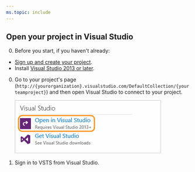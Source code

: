 ```yaml
---
ms.topic: include
---
```


##	Open your project in Visual Studio

0. Before you start, if you haven't already:

 * [Sign up and create your project](../../../organizations/accounts/create-organization-msa-or-work-student.md).
 * Install [Visual Studio 2013 or later](https://visualstudio.microsoft.com/en-us/downloads).

0. Go to your project's page 
(```http://{yourorganization}.visualstudio.com/DefaultCollection/{yourteamproject}```)
and then open Visual Studio to connect to your project.

	![On your project overview page, click Open in Visual Studio](../../../_shared/_img/GoHomeOpenInVisualStudio.png)

0. Sign in to VSTS from Visual Studio. 